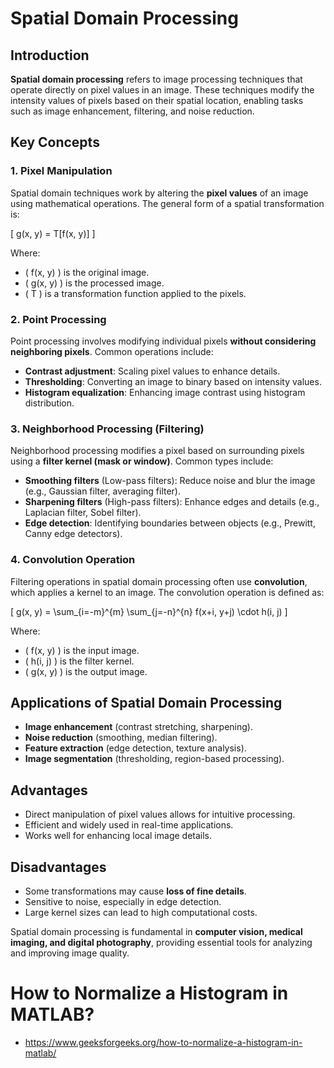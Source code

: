 # Spatial Domain Processing  

## Introduction  
**Spatial domain processing** refers to image processing techniques that operate directly on pixel values in an image. These techniques modify the intensity values of pixels based on their spatial location, enabling tasks such as image enhancement, filtering, and noise reduction.  

## Key Concepts  

### 1. Pixel Manipulation  
Spatial domain techniques work by altering the **pixel values** of an image using mathematical operations. The general form of a spatial transformation is:  

\[
g(x, y) = T[f(x, y)]
\]

Where:  
- \( f(x, y) \) is the original image.  
- \( g(x, y) \) is the processed image.  
- \( T \) is a transformation function applied to the pixels.  

### 2. Point Processing  
Point processing involves modifying individual pixels **without considering neighboring pixels**. Common operations include:  
- **Contrast adjustment**: Scaling pixel values to enhance details.  
- **Thresholding**: Converting an image to binary based on intensity values.  
- **Histogram equalization**: Enhancing image contrast using histogram distribution.  

### 3. Neighborhood Processing (Filtering)  
Neighborhood processing modifies a pixel based on surrounding pixels using a **filter kernel (mask or window)**. Common types include:  
- **Smoothing filters** (Low-pass filters): Reduce noise and blur the image (e.g., Gaussian filter, averaging filter).  
- **Sharpening filters** (High-pass filters): Enhance edges and details (e.g., Laplacian filter, Sobel filter).  
- **Edge detection**: Identifying boundaries between objects (e.g., Prewitt, Canny edge detectors).  

### 4. Convolution Operation  
Filtering operations in spatial domain processing often use **convolution**, which applies a kernel to an image. The convolution operation is defined as:  

\[
g(x, y) = \sum_{i=-m}^{m} \sum_{j=-n}^{n} f(x+i, y+j) \cdot h(i, j)
\]

Where:  
- \( f(x, y) \) is the input image.  
- \( h(i, j) \) is the filter kernel.  
- \( g(x, y) \) is the output image.  

## Applications of Spatial Domain Processing  
- **Image enhancement** (contrast stretching, sharpening).  
- **Noise reduction** (smoothing, median filtering).  
- **Feature extraction** (edge detection, texture analysis).  
- **Image segmentation** (thresholding, region-based processing).  

## Advantages  
- Direct manipulation of pixel values allows for intuitive processing.  
- Efficient and widely used in real-time applications.  
- Works well for enhancing local image details.  

## Disadvantages  
- Some transformations may cause **loss of fine details**.  
- Sensitive to noise, especially in edge detection.  
- Large kernel sizes can lead to high computational costs.  

Spatial domain processing is fundamental in **computer vision, medical imaging, and digital photography**, providing essential tools for analyzing and improving image quality.  


# How to Normalize a Histogram in MATLAB?
- https://www.geeksforgeeks.org/how-to-normalize-a-histogram-in-matlab/

